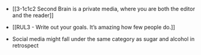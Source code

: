 - [[3-1c1c2 Second Brain is a private media, where you are both the editor and the reader]]

- [[RUL3 - Write out your goals. It’s amazing how few people do.]]

- Social media might fall under the same category as sugar and alcohol in retrospect
